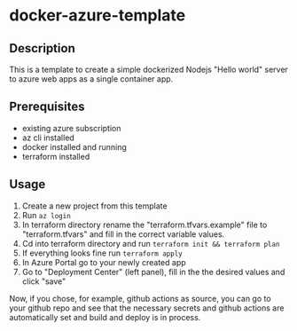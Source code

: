 # docker-azure-template

## Description
This is a template to create a simple dockerized Nodejs "Hello world" server to azure web apps as a single container app.

## Prerequisites
- existing azure subscription
- az cli installed
- docker installed and running
- terraform installed

## Usage
1. Create a new project from this template
2. Run `az login`
3. In terraform directory rename the "terraform.tfvars.example" file to "terraform.tfvars" and fill in the correct variable values.
4. Cd into terraform directory and run `terraform init && terraform plan`
5. If everything looks fine run `terraform apply`
6. In Azure Portal go to your newly created app
7. Go to "Deployment Center" (left panel), fill in the the desired values and click "save"

Now, if you chose, for example, github actions as source, you can go to your github repo and see that the necessary secrets and github actions are automatically set and build and deploy is in process.
